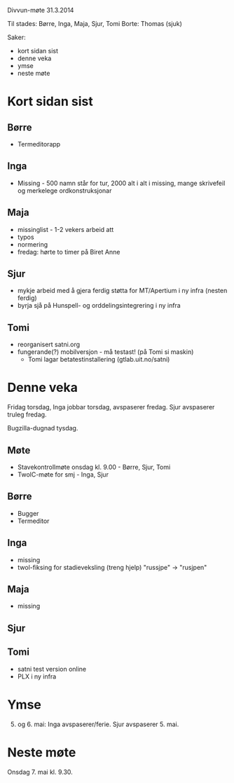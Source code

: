 Divvun-møte 31.3.2014

Til stades: Børre, Inga, Maja, Sjur, Tomi
Borte: Thomas (sjuk)

Saker:
* kort sidan sist
* denne veka
* ymse
* neste møte

# Kort sidan sist

## Børre
* Termeditorapp

## Inga
* Missing - 500 namn står for tur, 2000 alt i alt i missing, mange skrivefeil
  og merkelege ordkonstruksjonar

## Maja
* missinglist - 1-2 vekers arbeid att
* typos
* normering
* fredag: hørte to timer på Biret Anne

## Sjur
* mykje arbeid med å gjera ferdig støtta for MT/Apertium i ny infra
  (nesten ferdig)
* byrja sjå på Hunspell- og orddelingsintegrering i ny infra

## Tomi
* reorganisert satni.org
* fungerande(?) mobilversjon - må testast! (på Tomi si maskin)
    - Tomi lagar betatestinstallering (gtlab.uit.no/satni)

# Denne veka

Fridag torsdag, Inga jobbar torsdag, avspaserer fredag. Sjur avspaserer truleg
fredag.

Bugzilla-dugnad tysdag.

## Møte

* Stavekontrollmøte onsdag kl. 9.00 - Børre, Sjur, Tomi
* TwolC-møte for smj - Inga, Sjur

## Børre
* Bugger
* Termeditor

## Inga
* missing
* twol-fiksing for stadieveksling (treng hjelp) "russjpe" -> "rusjpen"

## Maja
* missing

## Sjur

## Tomi
* satni test version online
* PLX i ny infra

# Ymse

5. og 6. mai: Inga avspaserer/ferie. Sjur avspaserer 5. mai.

# Neste møte

Onsdag 7. mai kl. 9.30.
